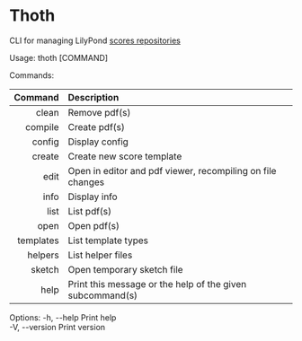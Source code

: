 # Thoth

CLI for managing LilyPond [scores repositories](https://github.com/tymbalodeon/scores)

Usage: thoth [COMMAND]

Commands:

|   Command | Description                                                        |
| --------: | :----------------------------------------------------------------- |
|     clean | Remove pdf(s)                                                      |
|   compile | Create pdf(s)                                                      |
|    config | Display config                                                     |
|    create | Create new score template                                          |
|      edit | Open <score> in editor and pdf viewer, recompiling on file changes |
|      info | Display <score> info                                               |
|      list | List pdf(s)                                                        |
|      open | Open pdf(s)                                                        |
| templates | List template types                                                |
|   helpers | List helper files                                                  |
|    sketch | Open temporary sketch file                                         |
|      help | Print this message or the help of the given subcommand(s)          |

Options:
-h, --help Print help  
-V, --version Print version

